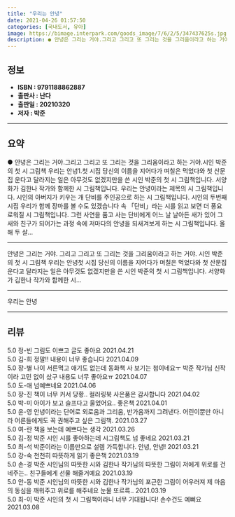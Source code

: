 ```yaml
---
title: "우리는 안녕"
date: 2021-04-26 01:57:50
categories: [국내도서, 유아]
image: https://bimage.interpark.com/goods_image/7/6/2/5/347437625s.jpg
description: ● 안녕은 그리는 거야.그리고 그리고 또 그리는 것을 그리움이라고 하는 거야.시인 박준의 첫 시 그림책 우리는 안녕1.첫 시집 당신의 이름을 지어다가 며칠은 먹었다와 첫 산문집 운다고 달라지는 일은 아무것도 없겠지만을 쓴 시인 박준의 첫 시 그림책입니다. 서양화가 김한나 작가와 함께한
---
```


## **정보**

- **ISBN : 9791188862887**
- **출판사 : 난다**
- **출판일 : 20210320**
- **저자 : 박준**

------



## **요약**

●  안녕은 그리는 거야.그리고 그리고 또 그리는 것을 그리움이라고 하는 거야.시인 박준의 첫 시 그림책 우리는 안녕1.첫 시집 당신의 이름을 지어다가 며칠은 먹었다와 첫 산문집 운다고 달라지는 일은 아무것도 없겠지만을 쓴 시인 박준의 첫 시 그림책입니다. 서양화가 김한나 작가와 함께한 시 그림책입니다. 우리는 안녕이라는 제목의 시 그림책입니다. 시인의 아버지가 키우는 개 단비를 주인공으로 하는 시 그림책입니다. 시인의 두번째 시집 우리가 함께 장마를 볼 수도 있겠습니다 속 「단비」라는 시를 읽고 보면 더 풍요로워질 시 그림책입니다. 그런 사연을 품고 사는 단비에게 어느 날 날아든 새가 있어 그 새와 친구가 되어가는 과정 속에 저마다의 안녕을 되새겨보게 하는 시 그림책입니다. 올해 두 살...

------

안녕은 그리는 거야.
그리고 그리고 또 그리는 것을 그리움이라고 하는 거야.
시인 박준의 첫 시 그림책 우리는 안녕첫 시집 당신의 이름을 지어다가 며칠은 먹었다와 첫 산문집 운다고 달라지는 일은 아무것도 없겠지만을 쓴 시인 박준의 첫 시 그림책입니다. 서양화가 김한나 작가와 함께한 시... 

------


우리는 안녕 

------


## **리뷰** 

5.0 정-빈 그림도 이쁘고 글도 좋아요 2021.04.21 <br/>5.0 김-희 정말!! 내용이 너무 좋습니다 2021.04.09 <br/>5.0 장-별 나이 서른먹고 애기도 없는데 동화책 사 보기는 첨이네요ㅜ 박준 작가님 신작이라 고민 없이 샀구 내용도 너무 좋아요ㅠ 2021.04.07 <br/>5.0 도-애 넘예쁘네요 2021.04.06 <br/>5.0 장-진 책이 너무 커서 당황.. 컬러링북 사은품은 감사합니다 2021.04.02 <br/>5.0 박-미 아이가 보고 슬프다고 울었어요.. 좋은책 2021.04.01 <br/>5.0 윤-영 안녕이라는 단어로 외로움과 그리움, 반가움까지 그려낸다. 어린이뿐만 아니라 어른들에게도 꼭 권해주고 싶은 그림책. 2021.03.27 <br/>5.0 여-란 책을 보는데 예쁘다는 생각 2021.03.26 <br/>5.0 김-정 박준 시인 시를 좋아하는데 시그림책도 넘 좋네요 2021.03.21 <br/>5.0 최-석 박준이라는 이름만으로 설렘 가득합니다. 안녕, 안녕! 2021.03.21 <br/>5.0 강-숙 천천히 따뜻하게 읽기 좋은책 2021.03.19 <br/>5.0 손-경 박준 시인님의 따뜻한 시와 김한나 작가님의 따뜻한 그림이 저에게 위로를 건네주는.. 친구들에게 선물 해줄거예요 2021.03.19 <br/>5.0 안-동 박준 시인님의 따뜻한 시와 김한나 작가님의 포근한 그림이 어우러져 제 마음의 동심을 깨워주고 위로를 해주네요  눈물 또르륵.. 2021.03.19 <br/>5.0 최-이 박준 시인의 첫 시 그림책이라니 너무 기대됩니다!  손수건도 예뻐요 2021.03.08 <br/>